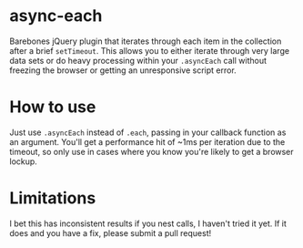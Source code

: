 # async-each
Barebones jQuery plugin that iterates through each item in the collection after a brief `setTimeout`. This allows you to either iterate through very large data sets or do heavy processing within your `.asyncEach` call without freezing the browser or getting an unresponsive script error.

# How to use
Just use `.asyncEach` instead of `.each`, passing in your callback function as an argument. You'll get a performance hit of ~1ms per iteration due to the timeout, so only use in cases where you know you're likely to get a browser lockup.

# Limitations
I bet this has inconsistent results if you nest calls, I haven't tried it yet. If it does and you have a fix, please submit a pull request!
